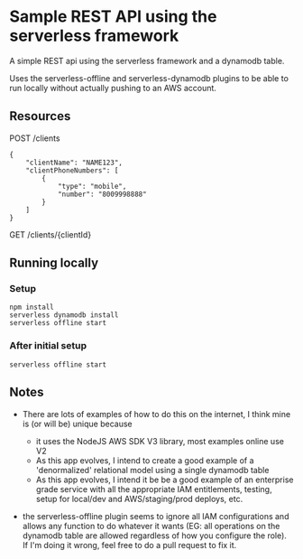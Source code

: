 # Sample REST API using the serverless framework
A simple REST api using the serverless framework and a dynamodb table.

Uses the serverless-offline and serverless-dynamodb plugins to be able to run locally without actually pushing to an AWS account.

## Resources
POST /clients
```
{
    "clientName": "NAME123",
    "clientPhoneNumbers": [
        {
            "type": "mobile",
            "number": "8009998888"
        }
    ]
}
```

GET /clients/{clientId}

## Running locally
### Setup
```
npm install
serverless dynamodb install
serverless offline start
```
### After initial setup
```
serverless offline start
```

## Notes
* There are lots of examples of how to do this on the internet, I think mine is (or will be) unique because
  * it uses the NodeJS AWS SDK V3 library, most examples online use V2
  * As this app evolves, I intend to create a good example of a 'denormalized' relational model using a single dynamodb table
  * As this app evolves, I intend it be be a good example of an enterprise grade service with all the appropriate IAM entitlements, testing, setup for local/dev and AWS/staging/prod deploys, etc.

* the serverless-offline plugin seems to ignore all IAM configurations and allows any function to do whatever it wants (EG: all operations on the dynamodb table are allowed regardless of how you configure the role).  If I'm doing it wrong, feel free to do a pull request to fix it.